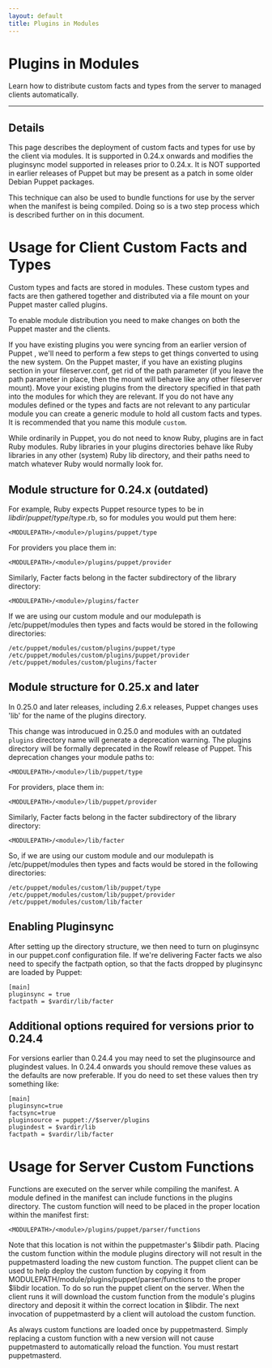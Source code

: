 ```yaml
---
layout: default
title: Plugins in Modules
---
```


Plugins in Modules
==================

Learn how to distribute custom facts and types from the server
to managed clients automatically.

* * *

Details
-------

This page describes the deployment of custom facts and types for
use by the client via modules. It is supported in 0.24.x onwards
and modifies the pluginsync model supported in releases prior to
0.24.x. It is NOT supported in earlier releases of Puppet but may
be present as a patch in some older Debian Puppet packages.

This technique can also be used to bundle functions for use by the
server when the manifest is being compiled. Doing so is a two step
process which is described further on in this document.

# Usage for Client Custom Facts and Types

Custom types and facts are stored in modules. These custom types and facts are
then gathered together and distributed via a file mount on your
Puppet master called plugins.

To enable module distribution you need to make changes on both the
Puppet master and the clients.

If you have existing plugins you were syncing from an earlier version of Puppet
, we'll need to perform a few steps to get
things converted to using the new system.  On the Puppet master, 
if you have an existing plugins section in
your fileserver.conf, get rid of the path parameter (if you leave
the path parameter in place, then the mount will behave like any
other fileserver mount). Move your existing plugins from the
directory specified in that path into the modules for which they
are relevant. If you do not have any modules defined or the types
and facts are not relevant to any particular module you can create
a generic module to hold all custom facts and types. It is
recommended that you name this module `custom`.

While ordinarily in Puppet, you do not need to know Ruby, plugins are
in fact Ruby modules.  Ruby libraries in your plugins directories behave like Ruby
libraries in any other (system) Ruby lib directory, and their paths need to
match whatever Ruby would normally look for.

## Module structure for 0.24.x (outdated)

For example, Ruby expects Puppet resource types to be in
$libdir/puppet/type/$type.rb, so for modules you would put them
here:

    <MODULEPATH>/<module>/plugins/puppet/type

For providers you place them in:

    <MODULEPATH>/<module>/plugins/puppet/provider

Similarly, Facter facts belong in the facter subdirectory of the
library directory:

    <MODULEPATH>/<module>/plugins/facter

If we are using our custom module and our modulepath is
/etc/puppet/modules then types and facts would be stored in the
following directories:

    /etc/puppet/modules/custom/plugins/puppet/type
    /etc/puppet/modules/custom/plugins/puppet/provider
    /etc/puppet/modules/custom/plugins/facter

## Module structure for 0.25.x and later

In 0.25.0 and later releases, including 2.6.x releases, Puppet changes uses 'lib' for the
name of the plugins directory.

This change was introducued in 0.25.0 and modules with an outdated
`plugins` directory name will generate a deprecation warning. The plugins
directory will be formally deprecated in the Rowlf release of
Puppet. This deprecation changes your module paths to:

    <MODULEPATH>/<module>/lib/puppet/type

For providers, place them in:

    <MODULEPATH>/<module>/lib/puppet/provider

Similarly, Facter facts belong in the facter subdirectory of the
library directory:

    <MODULEPATH>/<module>/lib/facter

So, if we are using our custom module and our modulepath is
/etc/puppet/modules then types and facts would be stored in the
following directories:

    /etc/puppet/modules/custom/lib/puppet/type
    /etc/puppet/modules/custom/lib/puppet/provider
    /etc/puppet/modules/custom/lib/facter

## Enabling Pluginsync

After setting up the directory structure, we then need to turn on pluginsync in our puppet.conf configuration file. If we're delivering Facter facts we also need to specify the
factpath option, so that the facts dropped by pluginsync are loaded
by Puppet:

    [main]
    pluginsync = true
    factpath = $vardir/lib/facter

## Additional options required for versions prior to 0.24.4

For versions earlier than 0.24.4 you may need to set the
pluginsource and plugindest values. In 0.24.4 onwards you should
remove these values as the defaults are now preferable. If you do
need to set these values then try something like:

    [main]
    pluginsync=true
    factsync=true
    pluginsource = puppet://$server/plugins
    plugindest = $vardir/lib
    factpath = $vardir/lib/facter

# Usage for Server Custom Functions

Functions are executed on the server while compiling the manifest.
A module defined in the manifest can include functions in the
plugins directory. The custom function will need to be placed in
the proper location within the manifest first:

    <MODULEPATH>/<module>/plugins/puppet/parser/functions

Note that this location is not within the puppetmaster's $libdir
path. Placing the custom function within the module plugins
directory will not result in the puppetmasterd loading the new
custom function. The puppet client can be used to help deploy the
custom function by copying it from 
MODULEPATH/module/plugins/puppet/parser/functions to the
proper $libdir location. To do so run the puppet client on the
server. When the client runs it will download the custom function
from the module's plugins directory and deposit it within the
correct location in $libdir. The next invocation of puppetmasterd
by a client will autoload the custom function.

As always custom functions are loaded once by puppetmasterd. Simply
replacing a custom function with a new version will not cause
puppetmasterd to automatically reload the function. You must
restart puppetmasterd.

